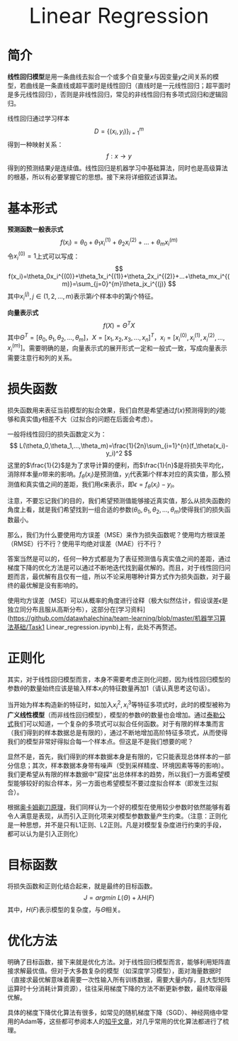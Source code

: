 <div align='center' ><font size='70'>Linear Regression</font></div>

# 简介

**线性回归模型**是用一条曲线去拟合一个或多个自变量$x$与因变量$y$之间关系的模型，若曲线是一条直线或超平面时是线性回归（直线时是一元线性回归；超平面时是多元线性回归），否则是非线性回归，常见的非线性回归有多项式回归和逻辑回归。

线性回归通过学习样本
$$
D={\{(x_i, y_i)}\}_{i=1}^m
$$
得到一种映射关系：
$$
f:x\rightarrow y
$$
得到的预测结果$\hat y$是连续值。线性回归是机器学习中基础算法，同时也是高级算法的根基，所以有必要掌握它的思想。接下来将详细叙述该算法。

# 基本形式

**预测函数一般表示式**
$$
f(x_i)=\theta_0+\theta_1x_i^{(1)}+\theta_2x_i^{(2)}+...+\theta_mx_i^{(m)}
$$
令$x_i^{(0)}=1$上式可以写成：
$$
f(x_i)=\theta_0x_i^{(0)}+\theta_1x_i^{(1)}+\theta_2x_i^{(2)}+...+\theta_mx_i^{(m)}=\sum_{j=0}^{m}\theta_jx_i^{(j)}
$$
其中$x_i^{(j)}, j\in(1,2,...,m)$表示第$i$个样本中的第$j$个特征。

**向量表示式**
$$
f(X)=\Theta^TX
$$
其中$\Theta^T=[\theta_0,\theta_1, \theta_2,...,\theta_m]$，$X=[x_1, x_2, x_3,...,x_n]^T$，$x_i=[x_i^{(0)}, x_i^{(1)}, x_i^{(2)},...,x_i^{(m)}]$。需要明确的是，向量表示式的展开形式一定和一般式一致，写成向量表示需要注意行和列的关系。

# 损失函数

损失函数用来表征当前模型的拟合效果，我们自然是希望通过$f(x)$预测得到的$\hat y$能够和真实值$y$相差不大（过拟合的问题在后面会考虑）。

一般将线性回归的损失函数定义为：
$$
L(\theta_0,\theta_1,...,\theta_m)=\frac{1}{2n}\sum_{i=1}^{n}(f_\theta(x_i)-y_i)^2
$$
这里的$\frac{1}{2}$是为了求导计算的便利，而$\frac{1}{n}$是将损失平均化，消除样本量$n$带来的影响。$f_\theta(x_i)$是预测值，$y_i$代表第$i$个样本对应的真实值，那么预测值和真实值之间的差距，我们用$\epsilon$来表示，即$\epsilon=f_\theta(x_i)-y_i$。

注意，不要忘记我们的目的，我们希望预测值能够接近真实值，那么从损失函数的角度上看，就是我们希望找到一组合适的参数$(\theta_0,\theta_1,\theta_2,...,\theta_m)$使得我们的损失函数最小。

那么，我们为什么要使用均方误差（MSE）来作为损失函数呢？使用均方根误差（RMSE）行不行？使用平均绝对误差（MAE）行不行？

答案当然是可以的，任何一种方式都是为了表征预测值与真实值之间的差距，通过梯度下降的优化方法是可以通过不断地迭代找到最优解的。而且，对于线性回归问题而言，最优解有且仅有一组，所以不论采用哪种计算方式作为损失函数，对于最终的最优解是没有影响的。

使用均方误差（MSE）可以从概率的角度进行诠释（极大似然估计，假设误差$\epsilon$是独立同分布且服从高斯分布），这部分在[学习资料](https://github.com/datawhalechina/team-learning/blob/master/机器学习算法基础/Task1 Linear_regression.ipynb)上有，此处不再赘述。

# 正则化

其实，对于线性回归模型而言，本身不需要考虑正则化问题，因为线性回归模型的参数$\theta$的数量始终应该是输入样本$x_i$的特征数量再加1（请认真思考这句话）。

当开始为样本构造新的特征时，如加入$x_i^2,x_i^3$等特征多项式时，此时的模型被称为**广义线性模型**（而非线性回归模型），模型的参数$\theta$的数量也会增加。通过[泰勒公式](https://baike.baidu.com/item/泰勒公式)我们可以知道，一个复杂的多项式可以拟合任何函数。对于有限的样本集而言（我们得到的样本数据总是有限的），通过不断地增加高阶特征多项式，从而使得我们的模型非常好得拟合每一个样本点。但这是不是我们想要的呢？

显然不是，首先，我们得到的样本数据本身是有限的，它只能表现总体样本的一部分信息；其次，样本数据本身带有噪声（受到采样精度、环境因素等等的影响）。我们更希望从有限的样本数据中"窥探"出总体样本的趋势，所以我们一方面希望模型能够较好的拟合样本，另一方面也希望模型不要过度拟合样本（即发生过拟合）。

根据[奥卡姆剃刀原理](https://baike.baidu.com/item/奥卡姆剃刀原理/10900565?fr=aladdin)，我们同样认为一个好的模型在使用较少参数时依然能够有着令人满意是表现，从而引入正则化项来对模型参数数量产生约束。（注意：正则化是一种思想，并不是只有L1正则、L2正则。凡是对模型复杂度进行约束的手段，都可以认为是引入正则化）

# 目标函数

将损失函数和正则化结合起来，就是最终的目标函数。
$$
J=argmin\ L(\Theta)+\lambda H(F)
$$
其中，$H(F)$表示模型的复杂度，与$\Theta$相关。

# 优化方法

明确了目标函数，接下来就是优化方法。对于线性回归模型而言，能够利用矩阵直接求解最优值。但对于大多数复杂的模型（如深度学习模型），面对海量数据时（直接求最优解意味着需要一次性输入所有训练数据，需要大量内存，且大型矩阵运算时十分消耗计算资源），往往采用梯度下降的方法不断更新参数，最终取得最优解。

具体的梯度下降优化算法有很多，如常见的随机梯度下降（SGD）、神经网络中常用的Adam等，这些都可参阅本人的[知乎文章](https://zhuanlan.zhihu.com/p/110104333)，对几乎常用的优化算法都进行了梳理。

